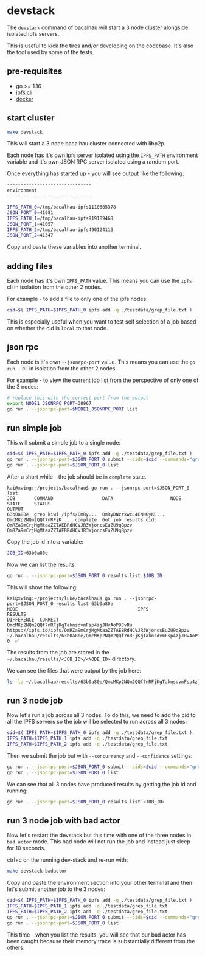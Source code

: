 # devstack

The `devstack` command of bacalhau will start a 3 node cluster alongside isolated ipfs servers.

This is useful to kick the tires and/or developing on the codebase.  It's also the tool used by some of the tests.

## pre-requisites

 * go >= 1.16
 * [ipfs cli](https://github.com/ipfs/go-ipfs#install-prebuilt-binaries)
 * [docker](https://docs.docker.com/get-docker/)

## start cluster

```bash
make devstack
```

This will start a 3 node bacalhau cluster connected with libp2p.

Each node has it's own ipfs server isolated using the `IPFS_PATH` environment variable and it's own JSON RPC server isolated using a random port.

Once everything has started up - you will see output like the following:

```bash
-------------------------------                                     
environment                                                         
-------------------------------                                     

IPFS_PATH_0=/tmp/bacalhau-ipfs1110685378                            
JSON_PORT_0=41081                                                   
IPFS_PATH_1=/tmp/bacalhau-ipfs919189468                             
JSON_PORT_1=41057                                                   
IPFS_PATH_2=/tmp/bacalhau-ipfs490124113                             
JSON_PORT_2=41347
```

Copy and paste these variables into another terminal.

## adding files

Each node has it's own `IPFS_PATH` value.  This means you can use the `ipfs` cli in isolation from the other 2 nodes.

For example - to add a file to only one of the ipfs nodes:

```bash
cid=$( IPFS_PATH=$IPFS_PATH_0 ipfs add -q ./testdata/grep_file.txt )
```

This is especially useful when you want to test self selection of a job based on whether the cid is `local` to that node.

## json rpc

Each node is it's own `--jsonrpc-port` value.  This means you can use the `go run .` cli in isolation from the other 2 nodes.

For example - to view the current job list from the perspective of only one of the 3 nodes:

```bash
# replace this with the correct port from the output
export NODE1_JSONRPC_PORT=38967
go run . --jsonrpc-port=$NODE1_JSONRPC_PORT list
```

## run simple job

This will submit a simple job to a single node:

```bash
cid=$( IPFS_PATH=$IPFS_PATH_0 ipfs add -q ./testdata/grep_file.txt )
go run . --jsonrpc-port=$JSON_PORT_0 submit --cids=$cid --commands="grep kiwi /ipfs/$cid"
go run . --jsonrpc-port=$JSON_PORT_0 list
```

After a short while - the job should be in `complete` state.

```
kai@xwing:~/projects/bacalhau$ go run . --jsonrpc-port=$JSON_PORT_0 list
JOB       COMMAND                  DATA                     NODE                     STATE     STATUS                                                               OUTPUT                                         
63b0a80e  grep kiwi /ipfs/QmRy...  QmRyDNzrxwcL4ENNGyKL...  QmcMKp2NQm2QQf7nRFjK...  complete  Got job results cid: QmRZa9mCrjMgMtaaZZTAEBRdHCVJR3WjoncsEuZU9qBpzv  QmRZa9mCrjMgMtaaZZTAEBRdHCVJR3WjoncsEuZU9qBpzv
```

Copy the job id into a variable:

```bash
JOB_ID=63b0a80e
```

Now we can list the results:

```bash
go run . --jsonrpc-port=$JSON_PORT_0 results list $JOB_ID
```

This will show the following:

```
kai@xwing:~/projects/luke/bacalhau$ go run . --jsonrpc-port=$JSON_PORT_0 results list 63b0a80e
NODE                                            IPFS                                                                 RESULTS                                                                      DIFFERENCE  CORRECT 
QmcMKp2NQm2QQf7nRFjKgTaknsdvmFsp4zjJHvAoP9CvRu  https://ipfs.io/ipfs/QmRZa9mCrjMgMtaaZZTAEBRdHCVJR3WjoncsEuZU9qBpzv  ~/.bacalhau/results/63b0a80e/QmcMKp2NQm2QQf7nRFjKgTaknsdvmFsp4zjJHvAoP9CvRu           0  ✅      
```

The results from the job are stored in the `~/.bacalhau/results/<JOB_ID>/<NODE_ID>` directory.

We can see the files that were output by the job here:

```bash
ls -la ~/.bacalhau/results/63b0a80e/QmcMKp2NQm2QQf7nRFjKgTaknsdvmFsp4zjJHvAoP9CvRu
```

## run 3 node job

Now let's run a job across all 3 nodes.  To do this, we need to add the cid to all the IPFS servers so the job will be selected to run across all 3 nodes:

```bash
cid=$( IPFS_PATH=$IPFS_PATH_0 ipfs add -q ./testdata/grep_file.txt )
IPFS_PATH=$IPFS_PATH_1 ipfs add -q ./testdata/grep_file.txt
IPFS_PATH=$IPFS_PATH_2 ipfs add -q ./testdata/grep_file.txt
```

Then we submit the job but with `--concurrency` and `--confidence` settings:

```bash
go run . --jsonrpc-port=$JSON_PORT_0 submit --cids=$cid --commands="grep pear /ipfs/$cid" --concurrency=3 --confidence=2
go run . --jsonrpc-port=$JSON_PORT_0 list
```

We can see that all 3 nodes have produced results by getting the job id and running:

```bash
go run . --jsonrpc-port=$JSON_PORT_0 results list <JOB_ID>
```

## run 3 node job with bad actor

Now let's restart the devstack but this time with one of the three nodes in `bad actor` mode.  This bad node will not run the job and instead just sleep for 10 seconds.

ctrl+c on the running dev-stack and re-run with:

```bash
make devstack-badactor
```

Copy and paste the environment section into your other terminal and then let's submit another job to the 3 nodes:

```bash
cid=$( IPFS_PATH=$IPFS_PATH_0 ipfs add -q ./testdata/grep_file.txt )
IPFS_PATH=$IPFS_PATH_1 ipfs add -q ./testdata/grep_file.txt
IPFS_PATH=$IPFS_PATH_2 ipfs add -q ./testdata/grep_file.txt
go run . --jsonrpc-port=$JSON_PORT_0 submit --cids=$cid --commands="grep pear /ipfs/$cid" --concurrency=3 --confidence=2
go run . --jsonrpc-port=$JSON_PORT_0 list
```

This time - when you list the results, you will see that our bad actor has been caught because their memory trace is substantially different from the others.